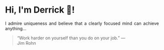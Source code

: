 # Hi, I'm Derrick 👋!
<p align="justify">I admire uniqueness and believe that a clearly focused mind can achieve anything...</p> 
<!-- #quote-start -->
<blockquote>&ldquo;Work harder on yourself than you do on your job.&rdquo; &mdash; <footer>Jim Rohn</footer></blockquote>
<!-- #quote-end -->

